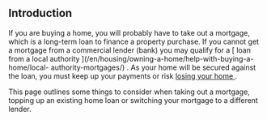 ##  Introduction

If you are buying a home, you will probably have to take out a mortgage, which
is a long-term loan to finance a property purchase. If you cannot get a
mortgage from a commercial lender (bank) you may qualify for a [ loan from a
local authority ](/en/housing/owning-a-home/help-with-buying-a-home/local-
authority-mortgages/) . As your home will be secured against the loan, you
must keep up your payments or risk [ losing your home
](https://www.citizensinformation.ie/en/housing/losing_your_home/) .

This page outlines some things to consider when taking out a mortgage, topping
up an existing home loan or switching your mortgage to a different lender.
